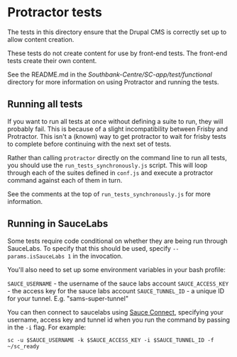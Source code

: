 # Protractor tests

The tests in this directory ensure that the Drupal CMS is correctly set up to allow content creation.

These tests do not create content for use by front-end tests. The front-end tests create their own content.

See the README.md in the *Southbank-Centre/SC-app/test/functional* directory for more information on using Protractor and running the tests.

## Running all tests

If you want to run all tests at once without defining a suite to run, they will probably fail. This is because of a slight incompatibility between Frisby and Protractor. This isn't a (known) way to get protractor to wait for frisby tests to complete before continuing with the next set of tests.

Rather than calling `protractor` directly on the command line to run all tests, you should use the `run_tests_synchronously.js` script. This will loop through each of the suites defined in `conf.js` and execute a protractor command against each of them in turn.

See the comments at the top of `run_tests_synchronously.js` for more information.

## Running in SauceLabs

Some tests require code conditional on whether they are being run through SauceLabs. To specify that this should be used, specify `--params.isSauceLabs 1` in the invocation.

You'll also need to set up some environment variables in your bash profile:

`SAUCE_USERNAME` - the username of the sauce labs account
`SAUCE_ACCESS_KEY` - the access key for the sauce labs account
`SAUCE_TUNNEL_ID` - a unique ID for your tunnel. E.g. "sams-super-tunnel"

You can then connect to saucelabs using [Sauce Connect](https://docs.saucelabs.com/reference/sauce-connect/), specifying your username, access key and tunnel id when you run the command by passing in the `-i` flag. For example:

`sc -u $SAUCE_USERNAME -k $SAUCE_ACCESS_KEY -i $SAUCE_TUNNEL_ID -f ~/sc_ready`